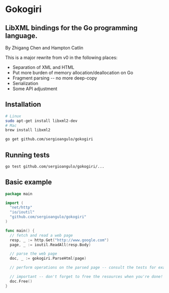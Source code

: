 Gokogiri
========
LibXML bindings for the Go programming language.
------------------------------------------------
By Zhigang Chen and Hampton Catlin


This is a major rewrite from v0 in the following places:

- Separation of XML and HTML
- Put more burden of memory allocation/deallocation on Go
- Fragment parsing -- no more deep-copy
- Serialization
- Some API adjustment

## Installation

```bash
# Linux
sudo apt-get install libxml2-dev
# Mac
brew install libxml2

go get github.com/sergioangulo/gokogiri
```

## Running tests

```bash
go test github.com/sergioangulo/gokogiri/...
```

## Basic example

```go
package main

import (
  "net/http"
  "io/ioutil"
  "github.com/sergioangulo/gokogiri"
)

func main() {
  // fetch and read a web page
  resp, _ := http.Get("http://www.google.com")
  page, _ := ioutil.ReadAll(resp.Body)

  // parse the web page
  doc, _ := gokogiri.ParseHtml(page)

  // perform operations on the parsed page -- consult the tests for examples

  // important -- don't forget to free the resources when you're done!
  doc.Free()
}
```
